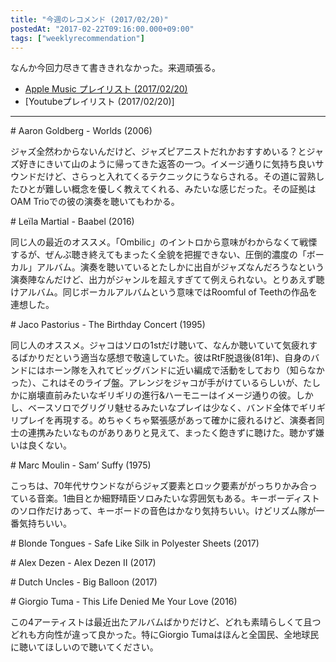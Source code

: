 ```yaml
---
title: "今週のレコメンド (2017/02/20)"
postedAt: "2017-02-22T09:16:00.000+09:00"
tags: ["weeklyrecommendation"]
---
```


なんか今回力尽きて書ききれなかった。来週頑張る。

* [Apple Music プレイリスト (2017/02/20)](https://itunes.apple.com/jp/playlist/%E4%BB%8A%E9%80%B1%E3%81%AE%E3%83%AC%E3%82%B3%E3%83%A1%E3%83%B3%E3%83%89-2017-02-20/idpl.7677ae34875745618f38f1d8956d48de)
* \[Youtubeプレイリスト (2017/02/20)\]

---

\# Aaron Goldberg - Worlds (2006)

ジャズ全然わからないんだけど、ジャズピアニストだれかおすすめいる？とジャズ好きにきいて山のように帰ってきた返答の一つ。イメージ通りに気持ち良いサウンドだけど、さらっと入れてくるテクニックにうならされる。その道に習熟したひとが難しい概念を優しく教えてくれる、みたいな感じだった。その証拠はOAM Trioでの彼の演奏を聴いてもわかる。

\# Leïla Martial - Baabel (2016)

同じ人の最近のオススメ。「Ombilic」のイントロから意味がわからなくて戦慄するが、ぜんぶ聴き終えてもまったく全貌を把握できない、圧倒的濃度の「ボーカル」アルバム。演奏を聴いているとたしかに出自がジャズなんだろうなという演奏陣なんだけど、出力がジャンルを超えすぎてて例えられない。とりあえず聴けアルバム。同じボーカルアルバムという意味ではRoomful of Teethの作品を連想した。

\# Jaco Pastorius - The Birthday Concert (1995)

同じ人のオススメ。ジャコはソロの1stだけ聴いて、なんか聴いていて気疲れするばかりだという適当な感想で敬遠していた。彼はRtF脱退後(81年)、自身のバンドにはホーン隊を入れてビッグバンドに近い編成で活動をしており（知らなかった）、これはそのライブ盤。アレンジをジャコが手がけているらしいが、たしかに崩壊直前みたいなギリギリの進行&ハーモニーはイメージ通りの彼。しかし、ベースソロでグリグリ魅せるみたいなプレイは少なく、バンド全体でギリギリプレイを再現する。めちゃくちゃ緊張感があって確かに疲れるけど、演奏者同士の連携みたいなものがありありと見えて、まったく飽きずに聴けた。聴かず嫌いは良くない。

\# Marc Moulin - Sam’ Suffy (1975)

こっちは、70年代サウンドながらジャズ要素とロック要素ががっちりかみ合っている音楽。1曲目とか細野晴臣ソロみたいな雰囲気もある。キーボーディストのソロ作だけあって、キーボードの音色はかなり気持ちいい。けどリズム隊が一番気持ちいい。

\# Blonde Tongues - Safe Like Silk in Polyester Sheets (2017)

\# Alex Dezen - Alex Dezen II (2017)

\# Dutch Uncles - Big Balloon (2017)

\# Giorgio Tuma - This Life Denied Me Your Love (2016)

この4アーティストは最近出たアルバムばかりだけど、どれも素晴らしくて且つどれも方向性が違って良かった。特にGiorgio Tumaはほんと全国民、全地球民に聴いてほしいので聴いてください。